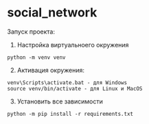 # social_network

Запуск проекта:
1. Настройка виртуальноего окружения
```shell
python -m venv venv
```
2. Активация окружения:
```shell
venv\Scripts\activate.bat - для Windows
source venv/bin/activate - для Linux и MacOS
```
3. Установить все зависимости
```shell
python -m pip install -r requirements.txt
```
